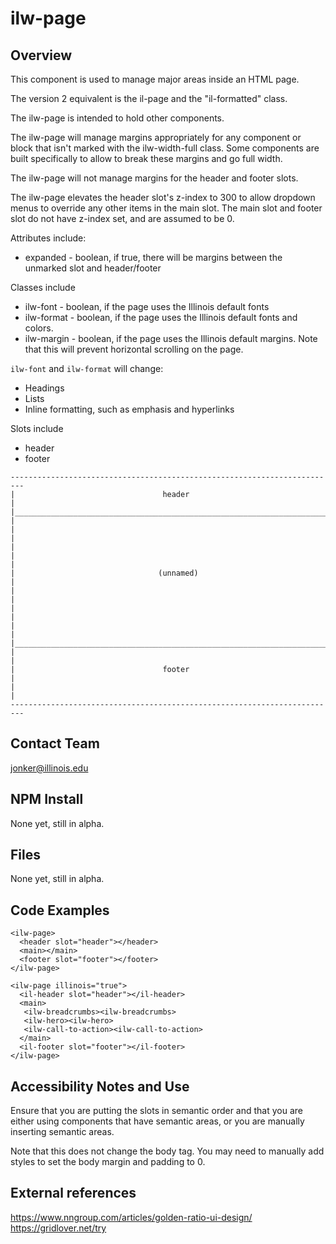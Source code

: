 # ilw-page

## Overview

This component is used to manage major areas inside an HTML page. 

The version 2 equivalent is the il-page and the "il-formatted" class. 

The ilw-page is intended to hold other components. 

The ilw-page will manage margins appropriately for any component or block that isn't marked with the ilw-width-full class. Some components are built specifically to allow to break these margins and go full width. 

The ilw-page will not manage margins for the header and footer slots. 

The ilw-page elevates the header slot's z-index to 300 to allow dropdown menus to override any other items in the main slot. The main slot and footer slot do not have z-index set, and are assumed to be 0. 

Attributes include:

  * expanded - boolean, if true, there will be margins between the unmarked slot and header/footer

Classes include

  * ilw-font - boolean, if the page uses the Illinois default fonts
  * ilw-format - boolean, if the page uses the Illinois default fonts and colors. 
  * ilw-margin - boolean, if the page uses the Illinois default margins. Note that this will prevent horizontal scrolling on the page. 

`ilw-font` and `ilw-format` will change:

  * Headings
  * Lists
  * Inline formatting, such as emphasis and hyperlinks

Slots include

  * header
  * footer


```
-------------------------------------------------------------------------
|                                 header                                |
|_______________________________________________________________________|
|                                                                       |
|                                                                       |
|                                                                       |
|                                (unnamed)                              |
|                                                                       |
|                                                                       |
|                                                                       |
|_______________________________________________________________________|
|                                                                       |
|                                 footer                                |
|                                                                       |
-------------------------------------------------------------------------
```

## Contact Team

jonker@illinois.edu

## NPM Install

None yet, still in alpha.

## Files

None yet, still in alpha.

## Code Examples

```
<ilw-page>
  <header slot="header"></header>
  <main></main>
  <footer slot="footer"></footer>
</ilw-page>
```

```
<ilw-page illinois="true">
  <il-header slot="header"></il-header>
  <main>
   <ilw-breadcrumbs><ilw-breadcrumbs>
   <ilw-hero><ilw-hero>
   <ilw-call-to-action><ilw-call-to-action>
  </main>
  <il-footer slot="footer"></il-footer>
</ilw-page>
```

## Accessibility Notes and Use

Ensure that you are putting the slots in semantic order and that you are either using components that have semantic areas, or you are manually inserting semantic areas. 

Note that this does not change the body tag. You may need to manually add styles to set the body margin and padding to 0. 

## External references

https://www.nngroup.com/articles/golden-ratio-ui-design/
https://gridlover.net/try

